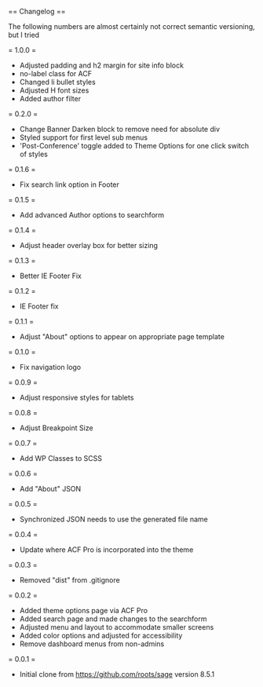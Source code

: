 == Changelog ==

The following numbers are almost certainly not correct semantic versioning, but I tried

= 1.0.0 =
* Adjusted padding and h2 margin for site info block
* no-label class for ACF
* Changed li bullet styles
* Adjusted H font sizes
* Added author filter

= 0.2.0 =
* Change Banner Darken block to remove need for absolute div
* Styled support for first level sub menus
* 'Post-Conference' toggle added to Theme Options for one click switch of styles

= 0.1.6 =
* Fix search link option in Footer

= 0.1.5 =
* Add advanced Author options to searchform

= 0.1.4 =
* Adjust header overlay box for better sizing

= 0.1.3 =
* Better IE Footer Fix

= 0.1.2 =
* IE Footer fix

= 0.1.1 =
* Adjust "About" options to appear on appropriate page template

= 0.1.0 =
* Fix navigation logo

= 0.0.9 =
* Adjust responsive styles for tablets

= 0.0.8 =
* Adjust Breakpoint Size

= 0.0.7 =
* Add WP Classes to SCSS

= 0.0.6 =
* Add "About" JSON

= 0.0.5 =
* Synchronized JSON needs to use the generated file name

= 0.0.4 =
* Update where ACF Pro is incorporated into the theme

= 0.0.3 =
* Removed "dist" from .gitignore

= 0.0.2 =
* Added theme options page via ACF Pro
* Added search page and made changes to the searchform
* Adjusted menu and layout to accommodate smaller screens
* Added color options and adjusted for accessibility
* Remove dashboard menus from non-admins

= 0.0.1 =
* Initial clone from https://github.com/roots/sage version 8.5.1
